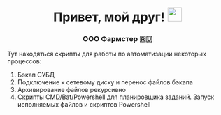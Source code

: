 <h1 align="center">Привет, мой друг!
<img src="https://github.com/blackcater/blackcater/raw/main/images/Hi.gif" height="32"/></h1>
<h3 align="center"> ООО Фармстер 🇷🇺</h3>

<p>Тут находяться скрипты для работы по автоматизации некоторых процессов:</p>
<ol>
<li>Бэкап СУБД</li>
<li>Подключение к сетевому диску и перенос файлов бэкапа</li>
<li>Архивирование файлов рекурсивно</li>
<li>Скрипты CMD/Bat/Powershell для планировщика заданий. Запуск исполняемых файлов и скриптов Powershell</li>
</ol>

